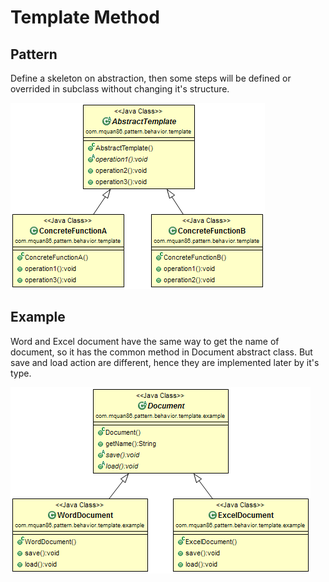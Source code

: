 # Template Method

## Pattern
Define a skeleton on abstraction,  then some steps will be defined or overrided in subclass without changing it's structure.

![](../src/main/resources/com/mquan86/pattern/behavior/template/TemplateDiagram.png)

## Example
Word and Excel document have the same way to get the name of document, so it has the common method in Document abstract class. But save and load action are different, hence they are implemented later by it's type. 

![](../src/main/resources/com/mquan86/pattern/behavior/template/example/TemplateDiagram.png)
